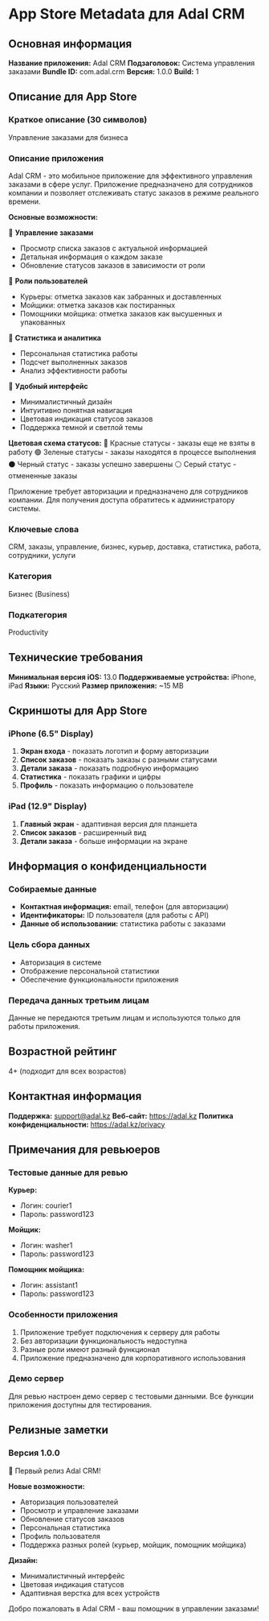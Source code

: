 # App Store Metadata для Adal CRM

## Основная информация

**Название приложения:** Adal CRM
**Подзаголовок:** Система управления заказами
**Bundle ID:** com.adal.crm
**Версия:** 1.0.0
**Build:** 1

## Описание для App Store

### Краткое описание (30 символов)
Управление заказами для бизнеса

### Описание приложения
Adal CRM - это мобильное приложение для эффективного управления заказами в сфере услуг. Приложение предназначено для сотрудников компании и позволяет отслеживать статус заказов в режиме реального времени.

**Основные возможности:**

🔹 **Управление заказами**
- Просмотр списка заказов с актуальной информацией
- Детальная информация о каждом заказе
- Обновление статусов заказов в зависимости от роли

🔹 **Роли пользователей**
- Курьеры: отметка заказов как забранных и доставленных
- Мойщики: отметка заказов как постиранных
- Помощники мойщика: отметка заказов как высушенных и упакованных

🔹 **Статистика и аналитика**
- Персональная статистика работы
- Подсчет выполненных заказов
- Анализ эффективности работы

🔹 **Удобный интерфейс**
- Минималистичный дизайн
- Интуитивно понятная навигация
- Цветовая индикация статусов заказов
- Поддержка темной и светлой темы

**Цветовая схема статусов:**
🔴 Красные статусы - заказы еще не взяты в работу
🟢 Зеленые статусы - заказы находятся в процессе выполнения
⚫ Черный статус - заказы успешно завершены
⚪ Серый статус - отмененные заказы

Приложение требует авторизации и предназначено для сотрудников компании. Для получения доступа обратитесь к администратору системы.

### Ключевые слова
CRM, заказы, управление, бизнес, курьер, доставка, статистика, работа, сотрудники, услуги

### Категория
Бизнес (Business)

### Подкатегория
Productivity

## Технические требования

**Минимальная версия iOS:** 13.0
**Поддерживаемые устройства:** iPhone, iPad
**Языки:** Русский
**Размер приложения:** ~15 MB

## Скриншоты для App Store

### iPhone (6.5" Display)
1. **Экран входа** - показать логотип и форму авторизации
2. **Список заказов** - показать заказы с разными статусами
3. **Детали заказа** - показать подробную информацию
4. **Статистика** - показать графики и цифры
5. **Профиль** - показать информацию о пользователе

### iPad (12.9" Display)
1. **Главный экран** - адаптивная версия для планшета
2. **Список заказов** - расширенный вид
3. **Детали заказа** - больше информации на экране

## Информация о конфиденциальности

### Собираемые данные
- **Контактная информация:** email, телефон (для авторизации)
- **Идентификаторы:** ID пользователя (для работы с API)
- **Данные об использовании:** статистика работы с заказами

### Цель сбора данных
- Авторизация в системе
- Отображение персональной статистики
- Обеспечение функциональности приложения

### Передача данных третьим лицам
Данные не передаются третьим лицам и используются только для работы приложения.

## Возрастной рейтинг
4+ (подходит для всех возрастов)

## Контактная информация

**Поддержка:** support@adal.kz
**Веб-сайт:** https://adal.kz
**Политика конфиденциальности:** https://adal.kz/privacy

## Примечания для ревьюеров

### Тестовые данные для ревью
**Курьер:**
- Логин: courier1
- Пароль: password123

**Мойщик:**
- Логин: washer1
- Пароль: password123

**Помощник мойщика:**
- Логин: assistant1
- Пароль: password123

### Особенности приложения
1. Приложение требует подключения к серверу для работы
2. Без авторизации функциональность недоступна
3. Разные роли имеют разный функционал
4. Приложение предназначено для корпоративного использования

### Демо сервер
Для ревью настроен демо сервер с тестовыми данными. Все функции приложения доступны для тестирования.

## Релизные заметки

### Версия 1.0.0
🎉 Первый релиз Adal CRM!

**Новые возможности:**
- Авторизация пользователей
- Просмотр и управление заказами
- Обновление статусов заказов
- Персональная статистика
- Профиль пользователя
- Поддержка разных ролей (курьер, мойщик, помощник мойщика)

**Дизайн:**
- Минималистичный интерфейс
- Цветовая индикация статусов
- Адаптивная верстка для всех устройств

Добро пожаловать в Adal CRM - ваш помощник в управлении заказами!
